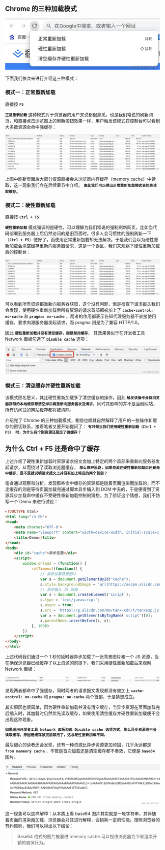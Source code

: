 ## Chrome 的三种加载模式

![](https://github.com/WqhForGitHub/juejin-book/blob/main/%E5%89%8D%E7%AB%AF%E7%BC%93%E5%AD%98%E6%8A%80%E6%9C%AF%E4%B8%8E%E6%96%B9%E6%A1%88%E8%A7%A3%E6%9E%90/static/7/1.png?raw=true)



下面我们依次来进行介绍这三种模式：



### 模式一：正常重新加载

直接按 **`F5`** 

**`正常重新加载`** 这种模式对于浏览器的用户来说都很熟悉，也是我们常说的刷新网页，和直接点击浏览器上的刷新按钮效果一样，用户触发该模式在控制台可以看到大多数资源会命中强缓存：

![](https://github.com/WqhForGitHub/juejin-book/blob/main/%E5%89%8D%E7%AB%AF%E7%BC%93%E5%AD%98%E6%8A%80%E6%9C%AF%E4%B8%8E%E6%96%B9%E6%A1%88%E8%A7%A3%E6%9E%90/static/7/2.png?raw=true)

上图中刷新页面后大部分资源直接会从浏览器内存缓存（memory cache）中读取，这一现象我们会在后续章节中介绍。 **`由此我们可以得出正常重新加载模式会优先读取缓存`**。





### 模式二：硬性重新加载

直接按 **`Ctrl + F5`**

**`硬性重新加载`** 模式强调的是硬性，可以理解为我们常说的强制刷新网页，比如当代码部署到服务器上后仍然访问的是旧页面时，很多人会习惯性的强制刷新一下（**`Ctrl + F5`**）便好了，而使用正常重新加载却无法解决。于是我们会以为硬性重新加载会清空缓存重新向服务器请求，这是一个误区，我们来观察下硬性重新加载后的控制台：

![](https://github.com/WqhForGitHub/juejin-book/blob/main/%E5%89%8D%E7%AB%AF%E7%BC%93%E5%AD%98%E6%8A%80%E6%9C%AF%E4%B8%8E%E6%96%B9%E6%A1%88%E8%A7%A3%E6%9E%90/static/7/3.png?raw=true)



可以看到所有资源都重新向服务器获取，这个没有问题，但是检查下请求报头我们会发现，使用硬性重新加载后所有资源的请求首部都被加上了 **`cache-control: no-cache`** 和 **`pragma: no-cache`** ，两者的作用都表示告知代理服务器不直接使用缓存，要求向源服务器发起请求，而 pragma 则是为了兼容 HTTP/1.0。

因此 **`硬性重新加载并没有清空缓存，而是禁用缓存`**， 其效果类似于在开发者工具 Network 面板勾选了 **`Disable cache`** 选项：

![](https://github.com/WqhForGitHub/juejin-book/blob/main/%E5%89%8D%E7%AB%AF%E7%BC%93%E5%AD%98%E6%8A%80%E6%9C%AF%E4%B8%8E%E6%96%B9%E6%A1%88%E8%A7%A3%E6%9E%90/static/7/4.png?raw=true)



### 模式三：清空缓存并硬性重新加载

该模式顾名思义，其比硬性重新加载多了清空缓存的操作，因此 **`触发该操作会将浏览器存储的本地缓存都清空掉后再重新向服务器发送请求`**，同时其影响的并不是当前网站，所有访问过的网站缓存都将被清除。

介绍完了 Chrome 的三种加载模式，相信也顺其自然解释了用户的一些操作和缓存的密切联系，接着笔者又要开始提问了： **`有时候当我们使用硬性重新加载（Ctrl + F5） 时，为什么有个别资源还是走了强缓存？`**



## 为什么 Ctrl + F5 还是命中了缓存

上述介绍了硬性重新加载时资源请求报文会加上特定的两个首部来重新向服务器发起请求，从而绕过了读取浏览器缓存， **`那么换种思路，如果资源在硬性重新加载后还是命中缓存，是不是就说明请求报文上并没有加上特定的两个首部？`**

笔者通过观察和分析，发现那些命中缓存的资源都是随着页面渲染而加载的，而不走缓存的则是等待页面加载完通过脚本异步插入到 DOM 中去的，于是便得到了资源异步加载命中缓存不受硬性重新加载控制的猜想。为了验证这个猜想，我们不妨写一个 Demo 来进行试验：

```html
<!DOCTYPE html>
<html lang="zh-CN">
<head>
    <meta charset="UTF-8">
    <meta name="viewport" content="width=device-width, initial-scale=1.0">
    <title>Demo</title>
</head>
<body>
    <div id="cache">异步资源</div>
    <script>
        window.onload = (function() {
            setTimeout(function() {
                // 异步加载背景图片
                var a = document.getElementById("cache");
                a.style.backgroundImage = 'url(https://aecpm.alicdn.com/simba/img/TB183NQapLM8KJjSZFBSutJHVXa.jpg)'
                // 异步插入 JS 资源
                var s = document.createElement('script');
                s.type = 'text/javascript';
                s.async = true;
                s.src = 'https://g.alicdn.com/mm/tanx-cdn/t/tanxssp.js?v=2'
                var x = document.getElementsByTagName('script')[0];
                x.parentNode.insertBefore(s, x);
            }, 1000)
        })
    </script>
</body>
</html>
```

上述代码我们通过一个 1 秒的延时器异步加载了一张背景图片和一个 JS 资源，当在确保浏览器已经缓存了以上资源的前提下，我们采用硬性重新加载后来观察 Network 面板：

![](https://github.com/WqhForGitHub/juejin-book/blob/main/%E5%89%8D%E7%AB%AF%E7%BC%93%E5%AD%98%E6%8A%80%E6%9C%AF%E4%B8%8E%E6%96%B9%E6%A1%88%E8%A7%A3%E6%9E%90/static/7/5.png?raw=true)

发现两者都命中了强缓存，同时两者的请求报文发现都没有被加上 **`cache-control: no-cache`** 和 **`pragma: no-cache`** 两个首部，于是猜想成立。

其实原因也很简单，因为硬性重新加载并没有清空缓存，当异步资源在页面加载完后插入时，其加载时仍然优先读取缓存，如果使用清空缓存并硬性重新加载便不会出现这种现象。

**`如果采用开发者工具 Network 面板勾选 Disable cache 选项方式，那么异步资源也不会读取缓存，原因是缓存被提前禁用了，这与硬性重新加载不同。`**

最后细心的读者还会发现，还有一种资源比异步资源更加顽固，几乎永远都是 **`from memeory cache`** ，不管是首次加载还是清空缓存都不奏效，它便是 **`base64`** 图片。

![](https://github.com/WqhForGitHub/juejin-book/blob/main/%E5%89%8D%E7%AB%AF%E7%BC%93%E5%AD%98%E6%8A%80%E6%9C%AF%E4%B8%8E%E6%96%B9%E6%A1%88%E8%A7%A3%E6%9E%90/static/7/6.png?raw=true)

这一现象可以这样解释：从本质上看 base64 图片其实就是一堆字符串，其伴随着页面的渲染而加载，浏览器会对其进行解释，会损耗一定的性能。按照浏览器的节约原则，我们可以得出以下结论：

>Base64 格式的图片被塞进 memory cache 可以视作浏览器为节省渲染开销的自保行为。

 

